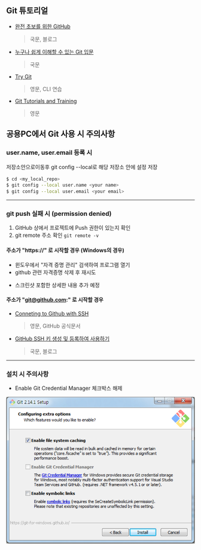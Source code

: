 ## Git 튜토리얼

* [완전 초보를 위한 GitHub](https://nolboo.kim/blog/2013/10/06/github-for-beginner/)
  > 국문, 블로그
* [누구나 쉽게 이해할 수 있는 Git 입문](https://backlog.com/git-tutorial/kr/)
  > 국문
* [Try Git](https://try.github.io/levels/1/challenges/1)
  > 영문, CLI 연습
* [Git Tutorials and Training](https://www.atlassian.com/git/tutorials)
  > 영문


## 공용PC에서 Git 사용 시 주의사항

### user.name, user.email 등록 시
 
저장소안으로이동후 git config --local로 해당 저장소 안에 설정 저장

```sh
$ cd <my_local_repo>
$ git config --local user.name <your name>
$ git config --local user.email <your email>
```

- - -

### git push 실패 시 (permission denied)

1. GitHub 상에서 프로젝트에 Push 권한이 있는지 확인
2. git remote 주소 확인 `git remote -v`

#### 주소가 "https://" 로 시작할 경우 (Windows의 경우)

 - 윈도우에서 "자격 증명 관리" 검색하여 프로그램 열기
 - github 관련 자격증명 삭제 후 재시도

* 스크린샷 포함한 상세한 내용 추가 예정

#### 주소가 "git@github.com:" 로 시작할 경우
 - [Conneting to Github with SSH](https://help.github.com/articles/connecting-to-github-with-ssh/)
   > 영문, GitHub 공식문서
 - [GitHub SSH 키 생성 및 등록하여 사용하기](http://nickjoit.tistory.com/94)
   > 국문, 블로그

- - -


### 설치 시 주의사항

 * Enable Git Credential Manager 체크박스 해제

![](images/image.png)

